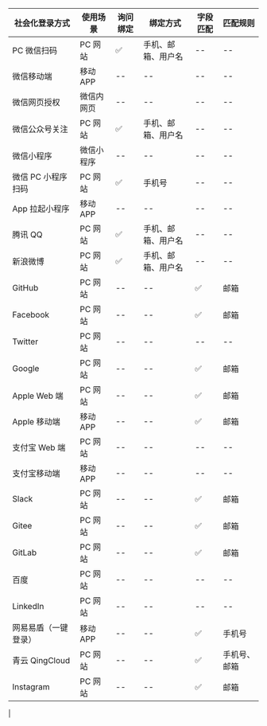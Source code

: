 | 社会化登录方式       | 使用场景   | 询问绑定 | 绑定方式           | 字段匹配 | 匹配规则     |
| -------------------- | ---------- | -------- | ------------------ | -------- | ------------ |
| PC 微信扫码         | PC 网站    | ✅       | 手机、邮箱、用户名 | --       | --           |
| 微信移动端           | 移动 APP   | --       | --                 | --       | --           |
| 微信网页授权         | 微信内网页 | --       | --                 | --       | --           |
| 微信公众号关注       | PC 网站    | ✅       | 手机、邮箱、用户名 | --       | --           |
| 微信小程序           | 微信小程序 | --       | --                 | --       | --           |
| 微信 PC 小程序扫码       | PC 网站    | ✅       | 手机号             | --       | --           |
| App 拉起小程序       | 移动 APP   | --       | --                 | --       | --           |
| 腾讯 QQ              | PC 网站    | ✅       | 手机、邮箱、用户名 | --       | --           |
| 新浪微博             | PC 网站    | ✅       | 手机、邮箱、用户名 | --       | --           |
| GitHub               | PC 网站    | --       | --                 | ✅       | 邮箱         |
| Facebook             | PC 网站    | --       | --                 | ✅       | 邮箱         |
| Twitter              | PC 网站    | --       | --                 | --       | --           |
| Google               | PC 网站    | --       | --                 | ✅       | 邮箱         |
| Apple Web 端         | PC 网站    | --       | --                 | ✅       | 邮箱         |
| Apple 移动端         | 移动 APP   | --       | --                 | ✅       | 邮箱         |
| 支付宝 Web 端        | PC 网站    | --       | --                 | --       | --           |
| 支付宝移动端         | 移动 APP   | --       | --                 | --       | --           |
| Slack                | PC 网站    | --       | --                 | ✅       | 邮箱         |
| Gitee                | PC 网站    | --       | --                 | ✅       | 邮箱         |
| GitLab               | PC 网站    | --       | --                 | ✅       | 邮箱         |
| 百度                 | PC 网站    | --       | --                 | --       | --           |
| LinkedIn             | PC 网站    | --       | --                 | --       | --           |
| 网易易盾（一键登录） | 移动 APP   | --       | --                 | ✅       | 手机号       |
| 青云 QingCloud       | PC 网站    | --       | --                 | ✅       | 手机号、邮箱 |
| Instagram            | PC 网站    | --       | --                 | ✅       | 邮箱         |

|
